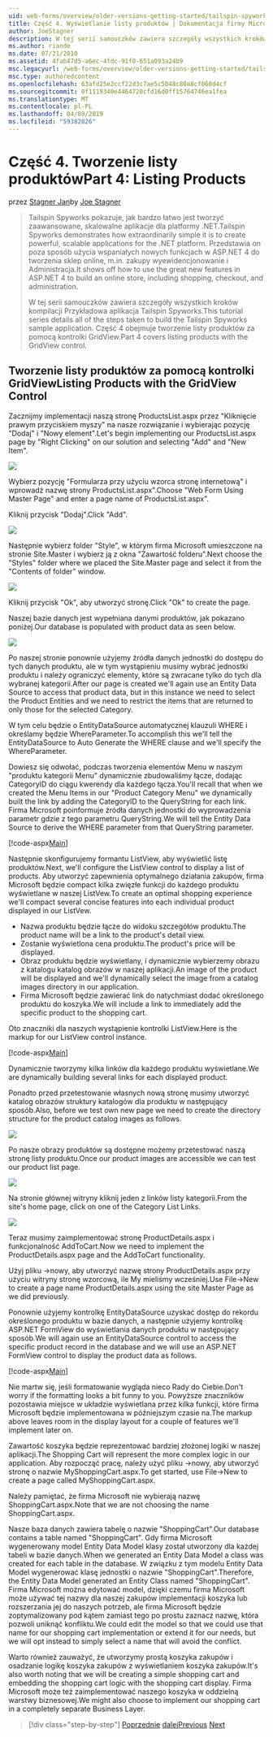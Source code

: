 ```yaml
---
uid: web-forms/overview/older-versions-getting-started/tailspin-spyworks/tailspin-spyworks-part-4
title: Część 4. Wyświetlanie listy produktów | Dokumentacja firmy Microsoft
author: JoeStagner
description: W tej serii samouczków zawiera szczegóły wszystkich kroków kompilacji Przykładowa aplikacja Tailspin Spyworks. Część 4 obejmuje tworzenie listy produktów z zysk GridView...
ms.author: riande
ms.date: 07/21/2010
ms.assetid: 4fab47d5-a6ec-4fdc-91f0-651a093a24b9
msc.legacyurl: /web-forms/overview/older-versions-getting-started/tailspin-spyworks/tailspin-spyworks-part-4
msc.type: authoredcontent
ms.openlocfilehash: 63afd25e2ccf22d3c7ae5c5048c80a8cf060d4cf
ms.sourcegitcommit: 0f1119340e4464720cfd16d0ff15764746ea1fea
ms.translationtype: MT
ms.contentlocale: pl-PL
ms.lasthandoff: 04/09/2019
ms.locfileid: "59382826"
---
```

# <a name="part-4-listing-products"></a><span data-ttu-id="77bac-104">Część 4. Tworzenie listy produktów</span><span class="sxs-lookup"><span data-stu-id="77bac-104">Part 4: Listing Products</span></span>

<span data-ttu-id="77bac-105">przez [Stagner Jan](https://github.com/JoeStagner)</span><span class="sxs-lookup"><span data-stu-id="77bac-105">by [Joe Stagner](https://github.com/JoeStagner)</span></span>

> <span data-ttu-id="77bac-106">Tailspin Spyworks pokazuje, jak bardzo łatwo jest tworzyć zaawansowane, skalowalne aplikacje dla platformy .NET.</span><span class="sxs-lookup"><span data-stu-id="77bac-106">Tailspin Spyworks demonstrates how extraordinarily simple it is to create powerful, scalable applications for the .NET platform.</span></span> <span data-ttu-id="77bac-107">Przedstawia on poza sposób użycia wspaniałych nowych funkcjach w ASP.NET 4 do tworzenia sklep online, m.in. zakupy wyewidencjonowanie i Administracja.</span><span class="sxs-lookup"><span data-stu-id="77bac-107">It shows off how to use the great new features in ASP.NET 4 to build an online store, including shopping, checkout, and administration.</span></span>
> 
> <span data-ttu-id="77bac-108">W tej serii samouczków zawiera szczegóły wszystkich kroków kompilacji Przykładowa aplikacja Tailspin Spyworks.</span><span class="sxs-lookup"><span data-stu-id="77bac-108">This tutorial series details all of the steps taken to build the Tailspin Spyworks sample application.</span></span> <span data-ttu-id="77bac-109">Część 4 obejmuje tworzenie listy produktów za pomocą kontrolki GridView.</span><span class="sxs-lookup"><span data-stu-id="77bac-109">Part 4 covers listing products with the GridView control.</span></span>


## <a id="_Toc260221670"></a>  <span data-ttu-id="77bac-110">Tworzenie listy produktów za pomocą kontrolki GridView</span><span class="sxs-lookup"><span data-stu-id="77bac-110">Listing Products with the GridView Control</span></span>

<span data-ttu-id="77bac-111">Zacznijmy implementacji naszą stronę ProductsList.aspx przez "Kliknięcie prawym przyciskiem myszy" na nasze rozwiązanie i wybierając pozycję "Dodaj" i "Nowy element".</span><span class="sxs-lookup"><span data-stu-id="77bac-111">Let's begin implementing our ProductsList.aspx page by "Right Clicking" on our solution and selecting "Add" and "New Item".</span></span>

![](tailspin-spyworks-part-4/_static/image1.jpg)

<span data-ttu-id="77bac-112">Wybierz pozycję "Formularza przy użyciu wzorca stronę internetową" i wprowadź nazwę strony ProductsList.aspx".</span><span class="sxs-lookup"><span data-stu-id="77bac-112">Choose "Web Form Using Master Page" and enter a page name of ProductsList.aspx".</span></span>

<span data-ttu-id="77bac-113">Kliknij przycisk "Dodaj".</span><span class="sxs-lookup"><span data-stu-id="77bac-113">Click "Add".</span></span>

![](tailspin-spyworks-part-4/_static/image2.jpg)

<span data-ttu-id="77bac-114">Następnie wybierz folder "Style", w którym firma Microsoft umieszczone na stronie Site.Master i wybierz ją z okna "Zawartość folderu".</span><span class="sxs-lookup"><span data-stu-id="77bac-114">Next choose the "Styles" folder where we placed the Site.Master page and select it from the "Contents of folder" window.</span></span>

![](tailspin-spyworks-part-4/_static/image3.jpg)

<span data-ttu-id="77bac-115">Kliknij przycisk "Ok", aby utworzyć stronę.</span><span class="sxs-lookup"><span data-stu-id="77bac-115">Click "Ok" to create the page.</span></span>

<span data-ttu-id="77bac-116">Naszej bazie danych jest wypełniana danymi produktów, jak pokazano poniżej.</span><span class="sxs-lookup"><span data-stu-id="77bac-116">Our database is populated with product data as seen below.</span></span>

![](tailspin-spyworks-part-4/_static/image4.jpg)

<span data-ttu-id="77bac-117">Po naszej stronie ponownie użyjemy źródła danych jednostki do dostępu do tych danych produktu, ale w tym wystąpieniu musimy wybrać jednostki produktu i należy ograniczyć elementy, które są zwracane tylko do tych dla wybranej kategorii.</span><span class="sxs-lookup"><span data-stu-id="77bac-117">After our page is created we'll again use an Entity Data Source to access that product data, but in this instance we need to select the Product Entities and we need to restrict the items that are returned to only those for the selected Category.</span></span>

<span data-ttu-id="77bac-118">W tym celu będzie o EntityDataSource automatycznej klauzuli WHERE i określamy będzie WhereParameter.</span><span class="sxs-lookup"><span data-stu-id="77bac-118">To accomplish this we'll tell the EntityDataSource to Auto Generate the WHERE clause and we'll specify the WhereParameter.</span></span>

<span data-ttu-id="77bac-119">Dowiesz się odwołać, podczas tworzenia elementów Menu w naszym "produktu kategorii Menu" dynamicznie zbudowaliśmy łącze, dodając CategoryID do ciągu kwerendy dla każdego łącza.</span><span class="sxs-lookup"><span data-stu-id="77bac-119">You'll recall that when we created the Menu Items in our "Product Category Menu" we dynamically built the link by adding the CategoryID to the QueryString for each link.</span></span> <span data-ttu-id="77bac-120">Firma Microsoft poinformuje źródła danych jednostki do wyprowadzenia parametr gdzie z tego parametru QueryString.</span><span class="sxs-lookup"><span data-stu-id="77bac-120">We will tell the Entity Data Source to derive the WHERE parameter from that QueryString parameter.</span></span>

[!code-aspx[Main](tailspin-spyworks-part-4/samples/sample1.aspx)]

<span data-ttu-id="77bac-121">Następnie skonfigurujemy formantu ListView, aby wyświetlić listę produktów.</span><span class="sxs-lookup"><span data-stu-id="77bac-121">Next, we'll configure the ListView control to display a list of products.</span></span> <span data-ttu-id="77bac-122">Aby utworzyć zapewnienia optymalnego działania zakupów, firma Microsoft będzie compact kilka zwięzłe funkcji do każdego produktu wyświetlane w naszej ListVew.</span><span class="sxs-lookup"><span data-stu-id="77bac-122">To create an optimal shopping experience we'll compact several concise features into each individual product displayed in our ListVew.</span></span>

- <span data-ttu-id="77bac-123">Nazwa produktu będzie łącze do widoku szczegółów produktu.</span><span class="sxs-lookup"><span data-stu-id="77bac-123">The product name will be a link to the product's detail view.</span></span>
- <span data-ttu-id="77bac-124">Zostanie wyświetlona cena produktu.</span><span class="sxs-lookup"><span data-stu-id="77bac-124">The product's price will be displayed.</span></span>
- <span data-ttu-id="77bac-125">Obraz produktu będzie wyświetlany, i dynamicznie wybierzemy obrazu z katalogu katalog obrazów w naszej aplikacji.</span><span class="sxs-lookup"><span data-stu-id="77bac-125">An image of the product will be displayed and we'll dynamically select the image from a catalog images directory in our application.</span></span>
- <span data-ttu-id="77bac-126">Firma Microsoft będzie zawierać link do natychmiast dodać określonego produktu do koszyka.</span><span class="sxs-lookup"><span data-stu-id="77bac-126">We will include a link to immediately add the specific product to the shopping cart.</span></span>

<span data-ttu-id="77bac-127">Oto znaczniki dla naszych wystąpienie kontrolki ListView.</span><span class="sxs-lookup"><span data-stu-id="77bac-127">Here is the markup for our ListView control instance.</span></span>

[!code-aspx[Main](tailspin-spyworks-part-4/samples/sample2.aspx)]

<span data-ttu-id="77bac-128">Dynamicznie tworzymy kilka linków dla każdego produktu wyświetlane.</span><span class="sxs-lookup"><span data-stu-id="77bac-128">We are dynamically building several links for each displayed product.</span></span>

<span data-ttu-id="77bac-129">Ponadto przed przetestowanie własnych nową stronę musimy utworzyć katalog obrazów struktury katalogów dla produktu w następujący sposób.</span><span class="sxs-lookup"><span data-stu-id="77bac-129">Also, before we test own new page we need to create the directory structure for the product catalog images as follows.</span></span>

![](tailspin-spyworks-part-4/_static/image1.png)

<span data-ttu-id="77bac-130">Po nasze obrazy produktów są dostępne możemy przetestować naszą stronę listy produktu.</span><span class="sxs-lookup"><span data-stu-id="77bac-130">Once our product images are accessible we can test our product list page.</span></span>

![](tailspin-spyworks-part-4/_static/image5.jpg)

<span data-ttu-id="77bac-131">Na stronie głównej witryny kliknij jeden z linków listy kategorii.</span><span class="sxs-lookup"><span data-stu-id="77bac-131">From the site's home page, click on one of the Category List Links.</span></span>

![](tailspin-spyworks-part-4/_static/image6.jpg)

<span data-ttu-id="77bac-132">Teraz musimy zaimplementować stronę ProductDetails.aspx i funkcjonalność AddToCart.</span><span class="sxs-lookup"><span data-stu-id="77bac-132">Now we need to implement the ProductDetails.aspx page and the AddToCart functionality.</span></span>

<span data-ttu-id="77bac-133">Użyj pliku -&gt;nowy, aby utworzyć nazwę strony ProductDetails.aspx przy użyciu witryny stronę wzorcową, ile My mieliśmy wcześniej.</span><span class="sxs-lookup"><span data-stu-id="77bac-133">Use File-&gt;New to create a page name ProductDetails.aspx using the site Master Page as we did previously.</span></span>

<span data-ttu-id="77bac-134">Ponownie użyjemy kontrolkę EntityDataSource uzyskać dostęp do rekordu określonego produktu w bazie danych, a następnie użyjemy kontrolkę ASP.NET FormView do wyświetlania danych produktu w następujący sposób.</span><span class="sxs-lookup"><span data-stu-id="77bac-134">We will again use an EntityDataSource control to access the specific product record in the database and we will use an ASP.NET FormView control to display the product data as follows.</span></span>

[!code-aspx[Main](tailspin-spyworks-part-4/samples/sample3.aspx)]

<span data-ttu-id="77bac-135">Nie martw się, jeśli formatowanie wygląda nieco Rady do Ciebie.</span><span class="sxs-lookup"><span data-stu-id="77bac-135">Don't worry if the formatting looks a bit funny to you.</span></span> <span data-ttu-id="77bac-136">Powyższe znaczników pozostawia miejsce w układzie wyświetlana przez kilka funkcji, które firma Microsoft będzie implementowana w późniejszym czasie na.</span><span class="sxs-lookup"><span data-stu-id="77bac-136">The markup above leaves room in the display layout for a couple of features we'll implement later on.</span></span>

<span data-ttu-id="77bac-137">Zawartość koszyka będzie reprezentować bardziej złożonej logiki w naszej aplikacji.</span><span class="sxs-lookup"><span data-stu-id="77bac-137">The Shopping Cart will represent the more complex logic in our application.</span></span> <span data-ttu-id="77bac-138">Aby rozpocząć pracę, należy użyć pliku -&gt;nowy, aby utworzyć stronę o nazwie MyShoppingCart.aspx.</span><span class="sxs-lookup"><span data-stu-id="77bac-138">To get started, use File-&gt;New to create a page called MyShoppingCart.aspx.</span></span>

<span data-ttu-id="77bac-139">Należy pamiętać, że firma Microsoft nie wybierają nazwę ShoppingCart.aspx.</span><span class="sxs-lookup"><span data-stu-id="77bac-139">Note that we are not choosing the name ShoppingCart.aspx.</span></span>

<span data-ttu-id="77bac-140">Nasze baza danych zawiera tabelę o nazwie "ShoppingCart".</span><span class="sxs-lookup"><span data-stu-id="77bac-140">Our database contains a table named "ShoppingCart".</span></span> <span data-ttu-id="77bac-141">Gdy firma Microsoft wygenerowany model Entity Data Model klasy został utworzony dla każdej tabeli w bazie danych.</span><span class="sxs-lookup"><span data-stu-id="77bac-141">When we generated an Entity Data Model a class was created for each table in the database.</span></span> <span data-ttu-id="77bac-142">W związku z tym modelu Entity Data Model wygenerować klasę jednostki o nazwie "ShoppingCart".</span><span class="sxs-lookup"><span data-stu-id="77bac-142">Therefore, the Entity Data Model generated an Entity Class named "ShoppingCart".</span></span> <span data-ttu-id="77bac-143">Firma Microsoft można edytować model, dzięki czemu firma Microsoft może używać tej nazwy dla naszej zakupów implementacji koszyka lub rozszerzania jej do naszych potrzeb, ale firma Microsoft będzie zoptymalizowany pod kątem zamiast tego po prostu zaznacz nazwę, która pozwoli uniknąć konfliktu.</span><span class="sxs-lookup"><span data-stu-id="77bac-143">We could edit the model so that we could use that name for our shopping cart implementation or extend it for our needs, but we will opt instead to simply select a name that will avoid the conflict.</span></span>

<span data-ttu-id="77bac-144">Warto również zauważyć, że utworzymy prostą koszyka zakupów i osadzanie logikę koszyka zakupów z wyświetlaniem koszyka zakupów.</span><span class="sxs-lookup"><span data-stu-id="77bac-144">It's also worth noting that we will be creating a simple shopping cart and embedding the shopping cart logic with the shopping cart display.</span></span> <span data-ttu-id="77bac-145">Firma Microsoft może też zaimplementować naszego koszyka w oddzielną warstwy biznesowej.</span><span class="sxs-lookup"><span data-stu-id="77bac-145">We might also choose to implement our shopping cart in a completely separate Business Layer.</span></span>

> [!div class="step-by-step"]
> <span data-ttu-id="77bac-146">[Poprzednie](tailspin-spyworks-part-3.md)
> [dalej](tailspin-spyworks-part-5.md)</span><span class="sxs-lookup"><span data-stu-id="77bac-146">[Previous](tailspin-spyworks-part-3.md)
[Next](tailspin-spyworks-part-5.md)</span></span>
